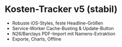 # Kosten-Tracker v5 (stabil)
- Robuste iOS-Styles, feste Headline-Größen
- Service-Worker Cache-Busting & Update-Button
- N26/Barclays PDF-Import mit Namens-Extraktion
- Exporte, Charts, Offline
